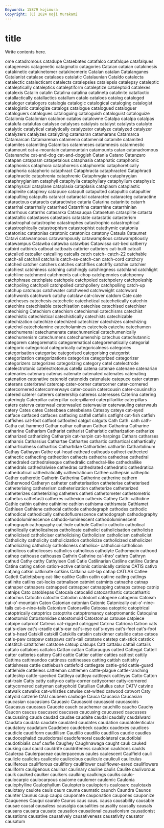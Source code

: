 ```yaml
---
Keywords: 15879 kojimura
Copyright: (C) 2024 Koji Murakami
---
```


# title

Write contents here.



ome catadromous catadupe Cataebates catafalco catafalque catafalques catagenesis catagenetic
catagmatic catagories Cataian cataian catakinesis catakinetic catakinetomer catakinomeric Catalan catalan
Catalanganes Catalanist catalase catalases catalatic Catalaunian Cataldo catalecta catalectic catalecticant
catalects catalepsies catalepsis catalepsy cataleptic cataleptically cataleptics cataleptiform cataleptize cataleptoid
catalexes catalexis Catalin catalin Catalina catalina catalineta catalinite catallactic catallactically
catallactics catallum catalo cataloes catalog cataloged cataloger catalogers catalogia catalogic
catalogical cataloging catalogist catalogistic catalogize catalogs catalogue catalogued cataloguer cataloguers
catalogues cataloguing cataloguish cataloguist cataloguize Catalonia Catalonian cataloon catalos catalowne
Catalpa catalpa catalpas catalufa catalufas catalyse catalyses catalysis catalyst catalysts
catalyte catalytic catalytical catalytically catalyzator catalyze catalyzed catalyzer catalyzers catalyzes
catalyzing catamaran catamarans Catamarca Catamarcan Catamarenan catamenia catamenial catamite catamited
catamites catamiting Catamitus catamneses catamnesis catamnestic catamount cat-a-mountain catamountain catamounts
catan catanadromous Catananche cat-and-dog cat-and-doggish Catania Catano Catanzaro catapan catapasm
catapetalous cataphasia cataphatic cataphonic cataphonics cataphora cataphoresis cataphoretic cataphoretically cataphoria
cataphoric cataphract Cataphracta cataphracted Cataphracti cataphractic cataphrenia cataphrenic Cataphrygian cataphrygian
cataphrygianism cataphyll cataphylla cataphyllary cataphyllum cataphysic cataphysical cataplane cataplasia cataplasis
cataplasm cataplastic catapleiite cataplexy catapuce catapult catapulted catapultic catapultier catapulting
catapults cataract cataractal cataracted cataracteg cataractine cataractous cataracts cataractwise cataria
Catarina catarinite catarrh catarrhal catarrhally catarrhed Catarrhina catarrhine catarrhinian catarrhous
catarrhs catasarka Catasauqua Catasetum cataspilite catasta catastaltic catastases catastasis catastate
catastatic catasterism catastrophal catastrophe catastrophes catastrophic catastrophical catastrophically catastrophism catastrophist
catathymic catatonia catatoniac catatonias catatonic catatonics catatony Cataula Cataumet Catavi
catawampous catawampously catawamptious catawamptiously catawampus Catawba catawba catawbas Catawissa cat-bed
catberry catbird catbirds catboat catboats catbrier catbriers cat-built catcall catcalled
catcaller catcalling catcalls catch catch- catch-22 catchable catch-all catchall catchalls
catch-as-catch-can catch-cord catchcry catched catcher catchers catches catchflies catchfly catchie
catchier catchiest catchiness catching catchingly catchingness catchland catchlight catchline catchment
catchments cat-chop catchpennies catchpenny catchphrase catchplate catchpole catchpoled catchpolery catchpoleship
catchpoling catchpoll catchpolled catchpollery catchpolling catch-up catchup catchups catchwater catchweed
catchweight catchword catchwords catchwork catchy catclaw cat-clover catdom Cate cate
catecheses catechesis catechetic catechetical catechetically catechin catechins catechisable catechisation catechise
catechised catechiser catechising Catechism catechism catechismal catechisms catechist catechistic catechistical
catechistically catechists catechizable catechization catechize catechized catechizer catechizes catechizing catechol
catecholamine catecholamines catechols catechu catechumen catechumenal catechumenate catechumenical catechumenically catechumenism
catechumens catechumenship catechus catechutannic categorem categorematic categorematical categorematically categorial categoric
categorical categorically categoricalness categories categorisation categorise categorised categorising categorist categorization
categorizations categorize categorized categorizer categorizers categorizes categorizing category catel catelectrode
catelectrotonic catelectrotonus catella catena catenae catenane catenarian catenaries catenary catenas
catenate catenated catenates catenating catenation catenative catenoid catenoids catenulate catepuce
cater cateran caterans caterbrawl catercap cater-corner catercorner cater-cornered catercornered catercornerways
cater-cousin catercousin cater-cousinship catered caterer caterers caterership cateress cateresses Caterina
catering cateringly Caterpillar caterpillar caterpillared caterpillarlike caterpillars caters caterva caterwaul
caterwauled caterwauler caterwauling caterwauls catery Cates cates Catesbaea catesbeiana Catesby
cateye cat-eyed catface catfaced catfaces catfacing catfall catfalls catfight cat-fish
catfish catfishes cat-foot catfoot catfooted catgut catguts Cath Cath. cath
cath- Catha cat-hammed Cathar cathar catharan Cathari Catharina Catharine catharine
Catharism Catharist catharist Catharistic catharization catharize catharized catharizing Catharpin cat-harpin
cat-harpings Cathars catharses catharsis Catharsius Cathartae Cathartes cathartic cathartical cathartically
catharticalness cathartics Cathartidae Cathartides cathartin Cathartolinum Cathay Cathayan Cathe cat-head
cathead catheads cathect cathected cathectic cathecting cathection cathects cathedra cathedrae
cathedral cathedraled cathedralesque cathedralic cathedral-like cathedrallike cathedrals cathedralwise cathedras cathedrated
cathedratic cathedratica cathedratical cathedratically cathedraticum Cathee cathepsin catheptic Cather catheretic
Catherin Catherina Catherine catherine cathern Catherwood Catheryn catheter catheterisation catheterise
catheterised catheterising catheterism catheterization catheterize catheterized catheterizes catheterizing catheters catheti
cathetometer cathetometric cathetus cathetusti cathexes cathexion cathexis Cathey Cathi cathidine
Cathie cathin cathine cathinine cathion cathisma cathismata Cathlamet Cathleen Cathlene
cathodal cathode cathodegraph cathodes cathodic cathodical cathodically cathodofluorescence cathodograph cathodography
cathodoluminescence cathodo-luminescent cathodoluminescent cathograph cathography cat-hole cathole Catholic catholic catholical
catholically catholicalness catholicate catholici catholicisation catholicise catholicised catholiciser catholicising Catholicism
catholicism catholicist Catholicity catholicity catholicization catholicize catholicized catholicizer catholicizing catholicly
catholicness catholico- catholicoi catholicon catholicos catholicoses catholics catholicus catholyte Cathomycin
cathood cathop cathouse cathouses Cathrin Cathrine ca'-thro' cathro Cathryn cathud
Cathy cathy Cathyleen Cati Catie Catilinarian Catiline catiline Catima Catina
cating cation cation-active cationic cationically cations CATIS cativo catjang catkin
catkinate catkins Catlaina cat-lap catlap CATLAS Catlee Catlett Catlettsburg cat-like
catlike Catlin catlin catline catling catlings catlinite catlins cat-locks catmalison
catmint catmints catnache catnap catnaper catnapers catnapped catnapper catnapping catnaps
catnep catnip catnips Cato catoblepas Catocala catocalid catocarthartic catocathartic catochus
Catoctin catoctin Catodon catodont catogene catogenic Catoism cat-o'-mountain Caton Catonian
catonian Catonic Catonically cat-o'-nine-tails cat-o-nine-tails Catonism Catonsville Catoosa catoptric catoptrical
catoptrically catoptrics catoptrite catoptromancy catoptromantic Catoquina catostomid Catostomidae catostomoid Catostomus
catouse catpiece catpipe catproof Catreus cat-rigged catrigged Catrina Catriona Catron
cats cat's-claw cat's-cradle cat's-ear cat's-eye cat's-eyes cat's-feet cat's-foot cat's-head Catskill
catskill Catskills catskin catskinner catslide catso catsos cat's-paw catspaw catspaws
cat's-tail catstane catstep cat-stick catstick catstitch catstitcher catstone catsup catsups
Catt cattabu cattail cattails cattalo cattaloes cattalos Cattan cattan Cattaraugus
catted Cattegat Cattell catter catteries cattery Catti cattie Cattier cattier
catties cattiest cattily Cattima cattimandoo cattiness cattinesses catting cattish cattishly
cattishness cattle cattlebush cattlefold cattlegate cattle-grid cattle-guard cattlehide cattleless cattleman
cattlemen cattle-plague cattle-ranching cattleship cattle-specked Cattleya cattleya cattleyak cattleyas Catto
Catton cat-train Catty catty catty-co catty-corner cattycorner catty-cornered cattycornered cattyman
cattyphoid Catullian Catullus catur CATV catvine catwalk catwalks cat-whistles catwise
cat-witted catwood catwort Caty catydid catzerie CAU caubeen cauboge Cauca
Caucasia Caucasian caucasian caucasians Caucasic Caucasoid caucasoid caucasoids Caucasus caucasus
Caucete cauch cauchemar cauchillo caucho Cauchy Caucon caucus caucused caucuses
caucusing caucussed caucusses caucussing cauda caudad caudae caudaite caudal caudally
caudalward Caudata caudata caudate caudated caudates caudation caudatolenticular caudatory caudatum
Caudebec caudebeck caudex caudexes caudices caudicle caudiform caudillism Caudillo caudillo
caudillos caudle caudles caudocephalad caudodorsal caudofemoral caudolateral caudotibial caudotibialis cauf
caufle Caughey Caughnawaga caught cauk cauked cauking caul cauld cauldrife
cauldrifeness cauldron cauldrons caulds Caulerpa Caulerpaceae caulerpaceous caules caulescent Caulfield
cauli caulicle caulicles caulicole caulicolous caulicule cauliculi cauliculus cauliferous cauliflorous
cauliflory cauliflower cauliflower-eared cauliflowers cauliform cauligenous caulinar caulinary cauline caulis
Caulite caulivorous caulk caulked caulker caulkers caulking caulkings caulks caulo-
caulocarpic caulocarpous caulome caulomer caulomic Caulonia caulophylline Caulophyllum Caulopteris caulopteris
caulosarc caulotaxis caulotaxy caulote cauls caum cauma caumatic caunch Caundra
Caunos caunter Caunus caup caupo cauponate cauponation caupones cauponize Cauquenes
Cauqui caurale Caurus caus caus. causa causability causable causae causal
causaless causalgia causalities causality causally causals causans causata causate causation
causational causationism causationist causations causative causatively causativeness causativity causator causatum
